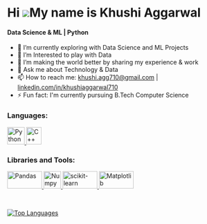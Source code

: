 Hi ![](https://user-images.githubusercontent.com/18350557/176309783-0785949b-9127-417c-8b55-ab5a4333674e.gif)My name is Khushi Aggarwal
======================================================================================================================================
<h4>Data Science & ML | Python</h4>

- 🔭 I’m currently exploring with Data Science and ML Projects
- 🌱 I’m Interested to play with Data
- 👯 I’m making the world better by sharing my experience & work 
- 💬 Ask me about Technology & Data
- 📫 How to reach me: khushi.agg710@gmail.com | <a href="https://www.linkedin.com/in/khushiaggarwal710/" target="_blank" rel="noreferrer">linkedin.com/in/khushiaggarwal710</a>
- ⚡ Fun fact: I'm currently pursuing B.Tech Computer Science


<h3 align="left">Languages:</h3>
<p align="left"> <a href="https://www.python.org/" target="_blank" rel="noreferrer"> <img src="https://cdn4.iconfinder.com/data/icons/logos-and-brands/512/267_Python_logo-512.png" alt="Python" width="40" height="40"/> </a>
<a href="https://en.cppreference.com/w/" target="_blank" rel="noreferrer"> <img src="https://upload.wikimedia.org/wikipedia/commons/thumb/1/18/ISO_C%2B%2B_Logo.svg/800px-ISO_C%2B%2B_Logo.svg.png" alt="C++" width="35" height="40"/> </a>
</p>

<h3 align="left">Libraries and Tools:</h3>
<p align="left"> <a href="https://pandas.pydata.org/" target="_blank" rel="noreferrer"> <img src="https://pandas.pydata.org/static/img/pandas_white.svg" alt="Pandas" width="80" height="40"/> </a> <a href="https://numpy.org/" target="_blank" rel="noreferrer"> <img src="https://numpy.org/images/logo.svg" alt="Numpy" width="40" height="40"/> </a> <a href="https://scikit-learn.org/stable/#" target="_blank" rel="noreferrer"> <img src="https://scikit-learn.org/stable/_static/scikit-learn-logo-small.png" alt="scikit-learn" width="80" height="40"/> </a> <a href="https://matplotlib.org/" target="_blank" rel="noreferrer"> <img src="https://matplotlib.org/_static/logo_dark.svg" alt="Matplotlib" width="80" height="40"/> </a> </p>
<br />

<a href="https://github.com/khushiaggarwal710" align="left"><img src="https://github-readme-stats.vercel.app/api/top-langs/?username=khushiaggarwal710&langs_count=10&title_color=22c55e&text_color=ffffff&icon_color=0891b2&bg_color=1c1917&hide_border=true&locale=en&custom_title=Top%20%Languages" alt="Top Languages" /></a>
